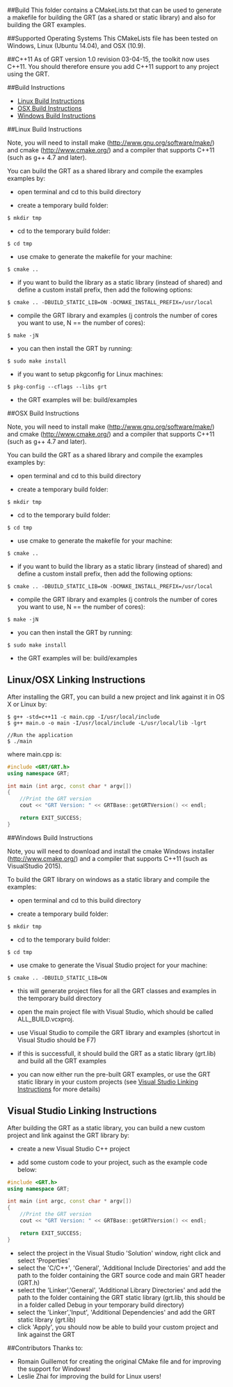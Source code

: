 ##Build
This folder contains a CMakeLists.txt that can be used to generate a makefile for building the GRT (as a shared or static library) and also for building the GRT examples.

##Supported Operating Systems
This CMakeLists file has been tested on Windows, Linux (Ubuntu 14.04), and OSX (10.9).

##C++11
As of GRT version 1.0 revision 03-04-15, the toolkit now uses C++11. You should therefore ensure you add C++11 support to any project using the GRT.

##Build Instructions

- [Linux Build Instructions](#linux-build-instructions)
- [OSX Build Instructions](#osx-build-instructions)
- [Windows Build Instructions](#windows-build-instructions)

##Linux Build Instructions

Note, you will need to install make (http://www.gnu.org/software/make/) and cmake (http://www.cmake.org/) and a compiler that supports C++11 (such as g++ 4.7 and later).

You can build the GRT as a shared library and compile the examples examples by:

- open terminal and cd to this build directory

- create a temporary build folder: 

```
$ mkdir tmp
```
	
- cd to the temporary build folder:

```
$ cd tmp
```
	
- use cmake to generate the makefile for your machine:

```
$ cmake ..
```

- if you want to build the library as a static library (instead of shared) and define a custom install prefix, then add the following options:

```
$ cmake .. -DBUILD_STATIC_LIB=ON -DCMAKE_INSTALL_PREFIX=/usr/local
```

- compile the GRT library and examples (j controls the number of cores you want to use, N == the number of cores):

```
$ make -jN
```
	
- you can then install the GRT by running:

```
$ sudo make install
```

- if you want to setup pkgconfig for Linux machines:

```
$ pkg-config --cflags --libs grt
```
	
- the GRT examples will be: build/examples 


##OSX Build Instructions

Note, you will need to install make (http://www.gnu.org/software/make/) and cmake (http://www.cmake.org/) and a compiler that supports C++11 (such as g++ 4.7 and later).

You can build the GRT as a shared library and compile the examples examples by:

- open terminal and cd to this build directory

- create a temporary build folder: 

```
$ mkdir tmp
```
	
- cd to the temporary build folder:

```
$ cd tmp
```
	
- use cmake to generate the makefile for your machine:

```
$ cmake ..
```

- if you want to build the library as a static library (instead of shared) and define a custom install prefix, then add the following options:

```
$ cmake .. -DBUILD_STATIC_LIB=ON -DCMAKE_INSTALL_PREFIX=/usr/local
```

- compile the GRT library and examples (j controls the number of cores you want to use, N == the number of cores):

```
$ make -jN
```
	
- you can then install the GRT by running:

```
$ sudo make install
```
	
- the GRT examples will be: build/examples 

## Linux/OSX Linking Instructions
After installing the GRT, you can build a new project and link against it in OS X or Linux by:

```
$ g++ -std=c++11 -c main.cpp -I/usr/local/include
$ g++ main.o -o main -I/usr/local/include -L/usr/local/lib -lgrt
	
//Run the application
$ ./main
```

where main.cpp is:

```C++
#include <GRT/GRT.h>
using namespace GRT;

int main (int argc, const char * argv[])
{
    //Print the GRT version
    cout << "GRT Version: " << GRTBase::getGRTVersion() << endl;

    return EXIT_SUCCESS;
}
```

##Windows Build Instructions

Note, you will need to download and install the cmake Windows installer (http://www.cmake.org/) and a compiler that supports C++11 (such as VisualStudio 2015).

To build the GRT library on windows as a static library and compile the examples:

- open terminal and cd to this build directory

- create a temporary build folder: 

```
$ mkdir tmp
```
	
- cd to the temporary build folder:

```
$ cd tmp
```
	
- use cmake to generate the Visual Studio project for your machine:

```
$ cmake .. -DBUILD_STATIC_LIB=ON
```
	
- this will generate project files for all the GRT classes and examples in the temporary build directory

- open the main project file with Visual Studio, which should be called ALL_BUILD.vcxproj.

- use Visual Studio to compile the GRT library and examples (shortcut in Visual Studio should be F7)

- if this is successfull, it should build the GRT as a static library (grt.lib) and build all the GRT examples

- you can now either run the pre-built GRT examples, or use the GRT static library in your custom projects (see [Visual Studio Linking Instructions](#visual-studio-linking-instructions) for more details)


## Visual Studio Linking Instructions
After building the GRT as a static library, you can build a new custom project and link against the GRT library by:

- create a new Visual Studio C++ project

- add some custom code to your project, such as the example code below:

```C++
#include <GRT.h>
using namespace GRT;

int main (int argc, const char * argv[])
{
    //Print the GRT version
    cout << "GRT Version: " << GRTBase::getGRTVersion() << endl;

    return EXIT_SUCCESS;
}
```

- select the project in the Visual Studio 'Solution' window, right click and select 'Properties'
- select the 'C/C++', 'General', 'Additional Include Directories' and add the path to the folder containing the GRT source code and main GRT header (GRT.h)
- select the 'Linker','General', 'Additional Library Directories' and add the path to the folder containing the GRT static library (grt.lib, this should be in a folder called Debug in your temporary build directory)
- select the 'Linker','Input', 'Additional Dependencies' and add the GRT static library (grt.lib)
- click 'Apply', you should now be able to build your custom project and link against the GRT

##Contributors
Thanks to:

- Romain Guillemot for creating the original CMake file and for improving the support for Windows!
- Leslie Zhai for improving the build for Linux users!
